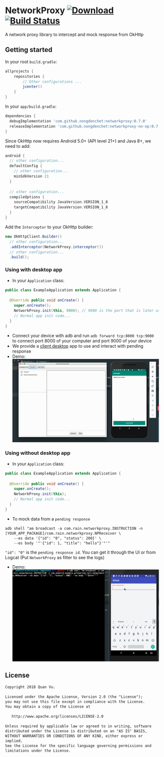# NetworkProxy [ ![Download](https://api.bintray.com/packages/nongdenchet/maven/NetworkProxy/images/download.svg) ](https://bintray.com/nongdenchet/maven/NetworkProxy/_latestVersion) [![Build Status](https://travis-ci.org/nongdenchet/NetworkProxy.svg?branch=develop)](https://travis-ci.org/nongdenchet/NetworkProxy)
A network proxy library to intercept and mock response from OkHttp

## Getting started

In your root `build.gradle`:

```groovy
allprojects {
    repositories {
        // Other configurations ...
        jcenter()
    }
}
```

In your `app/build.gradle`:

```groovy
dependencies {
  debugImplementation 'com.github.nongdenchet:networkproxy:0.7.0'
  releaseImplementation 'com.github.nongdenchet:networkproxy-no-op:0.7.0'
}
```

Since OkHttp now requires Android 5.0+ (API level 21+) and Java 8+, we need to add:

```groovy
android {
  // other configuration...
  defaultConfig {
    // other configuration...
    minSdkVersion 21
  }
  
  // other configuration...
  compileOptions {
    sourceCompatibility JavaVersion.VERSION_1_8
    targetCompatibility JavaVersion.VERSION_1_8
  }
}
```

Add the `Interceptor` to your OkHttp builder:

```java
new OkHttpClient.Builder()
  // other configuration...
  .addInterceptor(NetworkProxy.interceptor())
  // other configuration...
  .build();
```

### Using with desktop app

- In your `Application` class:

```java
public class ExampleApplication extends Application {

  @Override public void onCreate() {
    super.onCreate();
    NetworkProxy.init(this, 9000); // 9000 is the port that is later use to connect from Desktop app
    // Normal app init code...
  }
}
```

- Connect your device with adb and run `adb forward tcp:8000 tcp:9000` to connect port 8000 of your computer and port 9000 of your device
- We provide a [client desktop](https://github.com/nongdenchet/NetworkProxy/blob/master/desktop/release/NetworkProxyClient-0.6.0-all.jar) app to use and interact with pending response
- Demo:
![alt text](https://github.com/nongdenchet/NetworkProxy/blob/master/socket_demo.gif " NetworkProxy")

### Using without desktop app

- In your `Application` class:

```java
public class ExampleApplication extends Application {

  @Override public void onCreate() {
    super.onCreate();
    NetworkProxy.init(this);
    // Normal app init code...
  }
}
```

- To mock data from a `pending response`

```
adb shell "am broadcast -a com.rain.networkproxy.INSTRUCTION -n [YOUR_APP_PACKAGE]/com.rain.networkproxy.NPReceiver \
    --es data '{"id": "0", "status": 200}' \
    --es body '"'{"id": 1, "title": "hello"}'"'"
```

`"id": "0"` is the `pending response id`. You can get it through the UI or from Logcat (Put `NetworkProxy` as filter to see the logs)

- Demo:
![alt text](https://github.com/nongdenchet/NetworkProxy/blob/master/demo.gif " NetworkProxy")


## License

    Copyright 2018 Quan Vu.

    Licensed under the Apache License, Version 2.0 (the "License");
    you may not use this file except in compliance with the License.
    You may obtain a copy of the License at

       http://www.apache.org/licenses/LICENSE-2.0

    Unless required by applicable law or agreed to in writing, software
    distributed under the License is distributed on an "AS IS" BASIS,
    WITHOUT WARRANTIES OR CONDITIONS OF ANY KIND, either express or implied.
    See the License for the specific language governing permissions and
    limitations under the License.
